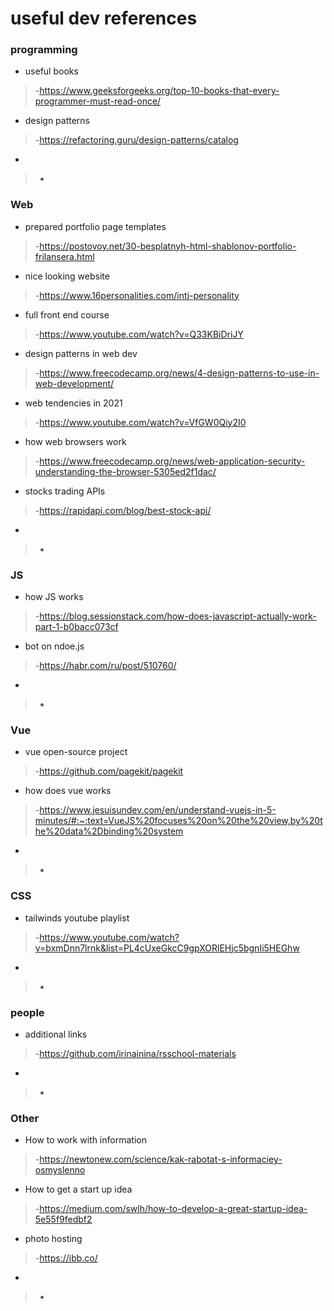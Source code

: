 # useful dev references
### programming 
* useful books
>-https://www.geeksforgeeks.org/top-10-books-that-every-programmer-must-read-once/
* design patterns 
>-https://refactoring.guru/design-patterns/catalog
* 
>-

### Web
* prepared portfolio page templates 
>-https://postovoy.net/30-besplatnyh-html-shablonov-portfolio-frilansera.html
* nice looking website 
>-https://www.16personalities.com/intj-personality
* full front end course
>-https://www.youtube.com/watch?v=Q33KBiDriJY
* design patterns in web dev
>-https://www.freecodecamp.org/news/4-design-patterns-to-use-in-web-development/
* web tendencies in 2021
>-https://www.youtube.com/watch?v=VfGW0Qiy2I0
* how web browsers work
>-https://www.freecodecamp.org/news/web-application-security-understanding-the-browser-5305ed2f1dac/
* stocks trading APIs
>-https://rapidapi.com/blog/best-stock-api/
* 
>-
  
 ### JS 
 * how JS works
>-https://blog.sessionstack.com/how-does-javascript-actually-work-part-1-b0bacc073cf
 * bot on ndoe.js
>-https://habr.com/ru/post/510760/
 * 
>-
 
 ### Vue
* vue open-source project 
>-https://github.com/pagekit/pagekit
* how does vue works
>-https://www.jesuisundev.com/en/understand-vuejs-in-5-minutes/#:~:text=VueJS%20focuses%20on%20the%20view,by%20the%20data%2Dbinding%20system
* 
>-

### CSS
* tailwinds youtube playlist
>-https://www.youtube.com/watch?v=bxmDnn7lrnk&list=PL4cUxeGkcC9gpXORlEHjc5bgnIi5HEGhw
* 
>-

### people 
* additional links
>-https://github.com/irinainina/rsschool-materials
* 
>-

### Other
* How to work with information
>-https://newtonew.com/science/kak-rabotat-s-informaciey-osmyslenno
* How to get a start up idea 
>-https://medium.com/swlh/how-to-develop-a-great-startup-idea-5e55f9fedbf2
* photo hosting 
>-https://ibb.co/
* 
>-
